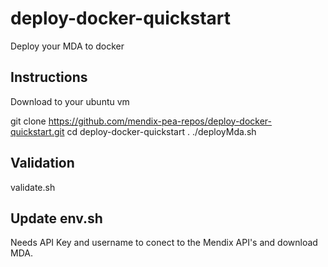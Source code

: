 # deploy-docker-quickstart
 Deploy your MDA to docker

## Instructions

Download to your ubuntu vm

   git clone https://github.com/mendix-pea-repos/deploy-docker-quickstart.git
   cd deploy-docker-quickstart
   . ./deployMda.sh

## Validation

   validate.sh


## Update env.sh 

Needs API Key and username to conect to the Mendix API's and download MDA.



